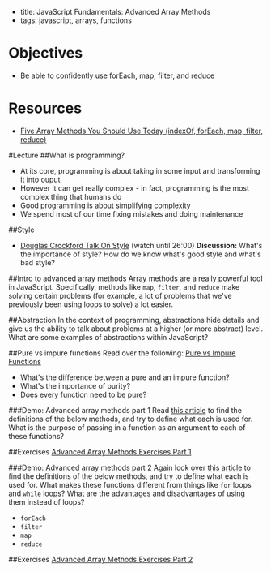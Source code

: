 - title: JavaScript Fundamentals: Advanced Array Methods
- tags: javascript, arrays, functions

# Objectives
* Be able to confidently use forEach, map, filter, and reduce

# Resources
- [Five Array Methods You Should Use Today (indexOf, forEach, map, filter, reduce)](http://colintoh.com/blog/5-array-methods-that-you-should-use-today)

#Lecture
##What is programming?

- At its core, programming is about taking in some input and transforming it into ouput
- However it can get really complex - in fact, programming is the most complex thing that humans do
- Good programming is about simplifying complexity
- We spend most of our time fixing mistakes and doing maintenance

##Style
- [Douglas Crockford Talk On Style](https://youtu.be/_EANG8ZZbRs?t=23m22s) (watch until 26:00)
**Discussion:** What's the importance of style? How do we know what's good style and what's bad style?

##Intro to advanced array methods
Array methods are a really powerful tool in JavaScript. Specifically, methods like `map`, `filter`, and `reduce` make solving certain problems (for example, a lot of problems that we've previously been using loops to solve) a lot easier.

##Abstraction
In the context of programming, abstractions hide details and give us the ability to talk about problems at a higher (or more abstract) level. What are some examples of abstractions within JavaScript?

##Pure vs impure functions
Read over the following: [Pure vs Impure Functions](http://www.nicoespeon.com/en/2015/01/pure-functions-javascript/)

- What's the difference between a pure and an impure function?
- What's the importance of purity?
- Does every function need to be pure?

###Demo: Advanced array methods part 1
Read [this article](http://www.w3schools.com/jsref/jsref_obj_array.asp) to find the definitions of the below methods, and try to define what each is used for. What is the purpose of passing in a function as an argument to each of these functions?



##Exercises
[Advanced Array Methods Exercises Part 1](advanced-array-methods-exercises.md)


###Demo: Advanced array methods part 2
Again look over [this article](http://www.w3schools.com/jsref/jsref_obj_array.asp) to find the definitions of the below methods, and try to define what each is used for. What makes these functions different from things like `for` loops and `while` loops? What are the advantages and disadvantages of using them instead of loops?

- `forEach`
- `filter`
- `map`
- `reduce`

##Exercises
[Advanced Array Methods Exercises Part 2](advanced-array-methods-exercises-2.md)
